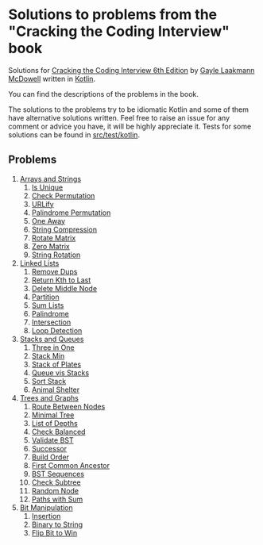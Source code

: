 # Solutions to problems from the "Cracking the Coding Interview" book

Solutions for [Cracking the Coding Interview 6th Edition](https://www.crackingthecodinginterview.com/)
by [Gayle Laakmann McDowell](http://www.gayle.com/) written in [Kotlin](https://kotlinlang.org/).

You can find the descriptions of the problems in the book.

The solutions to the problems try to be idiomatic Kotlin and some of them have alternative solutions written. Feel free
to raise an issue for any comment or advice you have, it will be highly appreciate it.
Tests for some solutions can be found in [src/test/kotlin](src/test/kotlin).

## Problems

1. [Arrays and Strings](src/main/kotlin/arrays_strings)
	1. [Is Unique](src/main/kotlin/arrays_strings/Question1.kt)
	2. [Check Permutation](src/main/kotlin/arrays_strings/Question2.kt)
	3. [URLify](src/main/kotlin/arrays_strings/Question3.kt)
	4. [Palindrome Permutation](src/main/kotlin/arrays_strings/Question4.kt)
	5. [One Away](src/main/kotlin/arrays_strings/Question5.kt)
	6. [String Compression](src/main/kotlin/arrays_strings/Question6.kt)
	7. [Rotate Matrix](src/main/kotlin/arrays_strings/Question7.kt)
	8. [Zero Matrix](src/main/kotlin/arrays_strings/Question8.kt)
	9. [String Rotation](src/main/kotlin/arrays_strings/Question1.kt)
2. [Linked Lists](src/main/kotlin/linked_lists)
	1. [Remove Dups](src/main/kotlin/linked_lists/Question1.kt)
	2. [Return Kth to Last](src/main/kotlin/linked_lists/Question2.kt)
	3. [Delete Middle Node](src/main/kotlin/linked_lists/Question3.kt)
	4. [Partition](src/main/kotlin/linked_lists/Question4.kt)
	5. [Sum Lists](src/main/kotlin/linked_lists/Question5.kt)
	6. [Palindrome](src/main/kotlin/linked_lists/Question6.kt)
	7. [Intersection](src/main/kotlin/linked_lists/Question7.kt)
	8. [Loop Detection](src/main/kotlin/linked_lists/Question8.kt)
3. [Stacks and Queues](src/main/kotlin/stacks_queues)
	1. [Three in One](src/main/kotlin/stacks_queues/Question1.kt)
	2. [Stack Min](src/main/kotlin/stacks_queues/Question2.kt)
	3. [Stack of Plates](src/main/kotlin/stacks_queues/Question3.kt)
	4. [Queue vis Stacks](src/main/kotlin/stacks_queues/Question4.kt)
	5. [Sort Stack](src/main/kotlin/stacks_queues/Question5.kt)
	6. [Animal Shelter](src/main/kotlin/stacks_queues/Question6.kt)
4. [Trees and Graphs](src/main/kotlin/treesandgraphs)
	1. [Route Between Nodes](src/main/kotlin/treesandgraphs/Question1.kt)
	2. [Minimal Tree](src/main/kotlin/treesandgraphs/Question2.kt)
	3. [List of Depths](src/main/kotlin/treesandgraphs/Question3.kt)
	4. [Check Balanced](src/main/kotlin/treesandgraphs/Question4.kt)
	5. [Validate BST](src/main/kotlin/treesandgraphs/Question5.kt)
	6. [Successor](src/main/kotlin/treesandgraphs/Question6.kt)
	7. [Build Order](src/main/kotlin/treesandgraphs/Question7.kt)
	8. [First Common Ancestor](src/main/kotlin/treesandgraphs/Question8.kt)
	9. [BST Sequences](src/main/kotlin/treesandgraphs/Question9.kt)
	10. [Check Subtree](src/main/kotlin/treesandgraphs/Question10.kt)
	11. [Random Node](src/main/kotlin/treesandgraphs/Question11.kt)
	12. [Paths with Sum](src/main/kotlin/treesandgraphs/Question12.kt)
5. [Bit Manipulation](src/main/kotlin/bitmanipulation)
	1. [Insertion](src/main/kotlin/bitmanipulation/Question1.kt)
	2. [Binary to String](src/main/kotlin/bitmanipulation/Question2.kt)
	3. [Flip Bit to Win](src/main/kotlin/bitmanipulation/Question3.kt)
